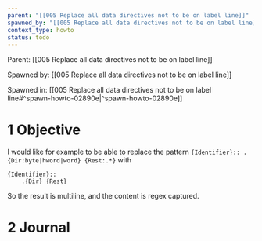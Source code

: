 ```yaml
---
parent: "[[005 Replace all data directives not to be on label line]]"
spawned_by: "[[005 Replace all data directives not to be on label line]]"
context_type: howto
status: todo
---
```


Parent: [[005 Replace all data directives not to be on label line]]

Spawned by: [[005 Replace all data directives not to be on label line]]

Spawned in: [[005 Replace all data directives not to be on label line#^spawn-howto-02890e|^spawn-howto-02890e]]

# 1 Objective

I would like for example to be able to replace the pattern `{Identifier}:: .{Dir:byte|hword|word} {Rest:.*}` with 

```
{Identifier}::
	.{Dir} {Rest}
```

So the result is multiline, and the content is regex captured.

# 2 Journal

